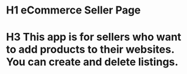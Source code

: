 # H1 eCommerce Seller Page
# H3 This app is for sellers who want to add products to their websites. You can create and delete listings.
